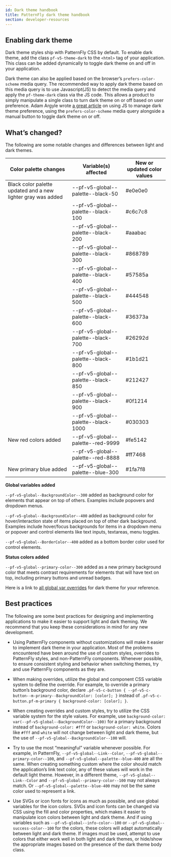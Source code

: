 ```yaml
---
id: Dark theme handbook
title: PatternFly dark theme handbook
section: developer-resources
---
```


## Enabling dark theme

Dark theme styles ship with PatternFly CSS by default. To enable dark theme, add the class  `pf-v5-theme-dark`  to the `<html>` tag of your application. This class can be added dynamically to toggle dark theme on and off in your application.

Dark theme can also be applied based on the browser’s `prefers-color-scheme` media query. The recommended way to apply dark theme based on this media query is to use Javascript(JS) to detect the media query and apply the `pf-theme-dark` class via the JS code. This allows a product to simply manipulate a single class to turn dark theme on or off based on user preference. Adam Argyle wrote [a great article](https://web.dev/building-a-theme-switch-component/#javascript) on using JS to manage dark theme preference, using the `prefers-color-scheme` media query alongside a manual button to toggle dark theme on or off. 

## What’s changed?
The following are some notable changes and differences between light and dark themes. 

| Color palette changes | Variable(s) affected | New or updated color values|
| ---------------| -------------------- | -------------------- |
|Black color palette updated and a new lighter gray was added| --pf-v5-global--palette--black-50  | #e0e0e0 |
|                           | --pf-v5-global--palette--black-100 | #c6c7c8 |
|                           | --pf-v5-global--palette--black-200 | #aaabac |
|                           | --pf-v5-global--palette--black-300 | #868789 |
|                           | --pf-v5-global--palette--black-400 | #57585a |
|                           | --pf-v5-global--palette--black-500 | #444548 |
|                           | --pf-v5-global--palette--black-600 | #36373a |
|                           | --pf-v5-global--palette--black-700 | #26292d |
|                           | --pf-v5-global--palette--black-800 | #1b1d21 |
|                           | --pf-v5-global--palette--black-850 | #212427 |
|                           | --pf-v5-global--palette--black-900 | #0f1214 |
|                           | --pf-v5-global--palette--black-1000| #030303 |
|New red colors added       | --pf-v5-global--palette--red-9999  | #fe5142 |
|                           | --pf-v5-global--palette--red-8888  | #ff7468 |
|New primary blue added     | --pf-v5-global--palette--blue-300 | #1fa7f8 |



**Global variables added**

`--pf-v5-global--BackgroundColor--300` added as background color for elements that appear on top of others. Examples include popovers and dropdown menus.

`--pf-v5-global--BackgroundColor--400` added as background color for hover/interaction state of items placed on top of other dark background. Examples include hover/focus backgrounds for items in a dropdown menu or popover and control elements like text inputs, textareas, menu toggles.

`--pf-v5-global--BorderColor--400` added as a bottom border color used for control elements.

**Status colors added**

`--pf-v5-global--primary-color--300` added as a new primary background color that meets contrast requirements for elements that will have text on top, including primary buttons and unread badges.

Here is a link to [all global var overrides](https://github.com/patternfly/patternfly/blob/main/src/patternfly/sass-utilities/themes/dark/scss-variables.scss) for dark theme for your reference. 

## Best practices

The following are some best practices for designing and implementing applications to make it easier to support light and dark theming. We recommend that you keep these considerations in mind for any new development.

* Using PatternFly components without customizations will make it easier to implement dark theme in your application. Most of the problems encountered have been around the use of custom styles, overrides to PatternFly styles, and non-PatternFly components. Whenever possible, to ensure consistent styling and behavior when switching themes, try and use PatternFly components as they are.


* When making overrides, utilize the global and component CSS variable system to define the override. For example, to override a primary button’s background color, declare `.pf-v5-c-button { --pf-v5-c-button--m-primary--BackgroundColor: [color]; }` instead of `.pf-v5-c-button.pf-m-primary { background-color: [color]; }`.


* When creating overrides and custom styles, try to utilize the CSS variable system for the style values. For example, use `background-color: var(--pf-v5-global--BackgroundColor--100)` for a primary background instead of `background-color: #fff` or `background-color: white`. Colors like `#fff` and `white` will not change between light and dark theme, but the use of `--pf-v5-global--BackgroundColor--100` will. 

* Try to use the most “meaningful” variable whenever possible. For example, in PatternFly, `--pf-v5-global--Link--Color`, `--pf-v5-global--primary-color--100`, and  `--pf-v5-global--palette--blue-400` are all the same. When creating something custom where the color should match the application’s link text color, any of these values will work in the default light theme. However, in a different theme, `--pf-v5-global--Link--Color` and `--pf-v5-global--primary-color--100` may not always match. Or `--pf-v5-global--palette--blue-400` may not be the same color used to represent a link.

* Use SVGs or icon fonts for icons as much as possible, and use global variables for the icon colors. SVGs and icon fonts can be changed via CSS using the fill and color properties, which makes it easier to manipulate icon colors between light and dark theme. And if using variables such as `--pf-v5-global--info-color--100` or `--pf-v5-global--success-color--100` for the colors, these colors will adapt automatically between light and dark theme. If images must be used, attempt to use colors that either work well in both light and dark themes, or hide/show the appropriate images based on the presence of the dark theme body class.

